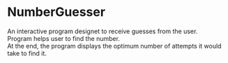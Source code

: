 # NumberGuesser
An interactive program designet to receive guesses from the user.  
Program helps user to find the number.  
At the end, the program displays the optimum number of attempts it would take to find it.
